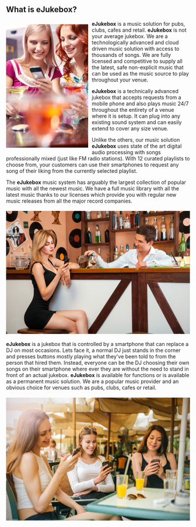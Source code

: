 [//]: # (margin:top right bottom left)

[//]: # (Guide to aligning images https://gist.github.com/DavidWells/7d2e0e1bc78f4ac59a123ddf8b74932d)
## What is **eJukebox**?

<img align="left" style="vertical-align:middle;margin:10px 10px 5px 0px" width="225" src="blobs/what_is_ejukebox.jpg">

**eJukebox** is a music solution for pubs, clubs, cafes and retail. **eJukebox** is not your average jukebox. We are a technologically advanced and cloud driven music solution with access to thousands of songs. We are fully licensed and competitive to supply all the latest, safe non-explicit music that can be used as the music source to play throughout your venue. 

**eJukebox** is a technically advanced jukebox that accepts requests from a mobile phone and also plays music 24/7 throughout the entirety of a venue where it is setup. It can plug into any existing sound system and can easily extend to cover any size venue.

Unlike the others, our music solution **eJukebox** uses state of the art digital audio processing with songs professionally mixed (just like FM radio stations). With 12 curated playlists to choose from, your customers can use their smartphones to request any song of their liking from the currently selected playlist.

The **eJukebox** music system has arguably the largest collection of popular music with all the newest music. We have a full music library with all the latest music thanks to our licenses which provide you with regular new music releases from all the major record companies.

<p align="center">
<img style="vertical-align:middle;margin:5px 0px 5px 0px" width="600" src="blobs/eJukebox_fun04.jpg">


**eJukebox** is a jukebox that is controlled by a smartphone that can replace a DJ on most occasions. Lets face it, a normal DJ just stands in the corner and presses buttons mostly playing what they've been told to from the person that hired them. Instead, everyone can be the DJ choosing their own songs on their smartphone where ever they are without the need to stand in front of an actual jukebox. **eJukebox** is available for functions or is available as a permanent music solution. We are a popular music provider and an obvious choice for venues such as pubs, clubs, cafes or retail.


<p align="center">
<img style="vertical-align:middle;margin:5px 0px 5px 0px" width="600" src="blobs/eJukebox_fun07.jpg">
